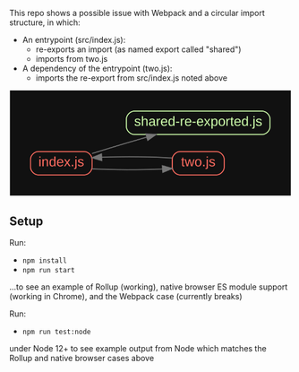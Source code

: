 This repo shows a possible issue with Webpack and a circular import structure, in which:

- An entrypoint (src/index.js):
   - re-exports an import (as named export called "shared")
   - imports from two.js
- A dependency of the entrypoint (two.js):
   - imports the re-export from src/index.js noted above

![Graph](./graph.svg "Graph of module structure")

## Setup

Run:
 * `npm install`
 * `npm run start`

...to see an example of Rollup (working), native browser ES module support (working in Chrome), and the Webpack case (currently breaks)

Run:
 * `npm run test:node`

under Node 12+ to see example output from Node which matches the Rollup and native browser cases above
